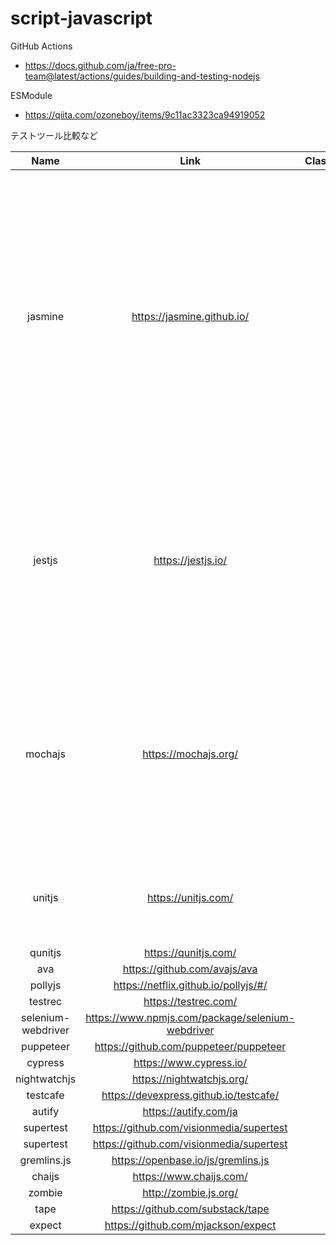 # script-javascript

GitHub Actions
- https://docs.github.com/ja/free-pro-team@latest/actions/guides/building-and-testing-nodejs

ESModule
- https://qiita.com/ozoneboy/items/9c11ac3323ca94919052

テストツール比較など

|Name|Link|Class|Pros|Cons|Sample|
|:-:|:-:|:-:|:-:|:-:|:-:|
|jasmine|https://jasmine.github.io/|||Nodejs 10.xでESModule機能(import export)をサポートしていない。ESModule機能を利用するファイルとして認識させるためには拡張子をmjsにする必要がある。|https://github.com/ukijumotahaneniarukenia/script-javascript-jasmine|
|jestjs|https://jestjs.io/|||デフォルトではESModule機能(import export)をサポートしていない。babelなどのトランスパイラが別途必要。|https://github.com/ukijumotahaneniarukenia/script-javascript-jest|
|mochajs|https://mochajs.org/|||デフォルトではESModule機能(import export)をサポートしていない。babelなどのトランスパイラが別途必要。|https://github.com/ukijumotahaneniarukenia/script-javascript-mocha|
|unitjs|https://unitjs.com/|||mochaと一緒に利用するのがスタンダードらしい|https://github.com/ukijumotahaneniarukenia/script-javascript-unitjs|
|qunitjs|https://qunitjs.com/|||||
|ava|https://github.com/avajs/ava|||||
|pollyjs|https://netflix.github.io/pollyjs/#/|||||
|testrec|https://testrec.com/|||||
|selenium-webdriver|https://www.npmjs.com/package/selenium-webdriver|||||
|puppeteer|https://github.com/puppeteer/puppeteer|||||
|cypress|https://www.cypress.io/|||||
|nightwatchjs|https://nightwatchjs.org/|||||
|testcafe|https://devexpress.github.io/testcafe/|||||
|autify|https://autify.com/ja|||||
|supertest|https://github.com/visionmedia/supertest|||||
|supertest|https://github.com/visionmedia/supertest|||||
|gremlins.js|https://openbase.io/js/gremlins.js|||||
|chaijs|https://www.chaijs.com/|||||
|zombie|http://zombie.js.org/|||||
|tape|https://github.com/substack/tape|||||
|expect|https://github.com/mjackson/expect|||||
